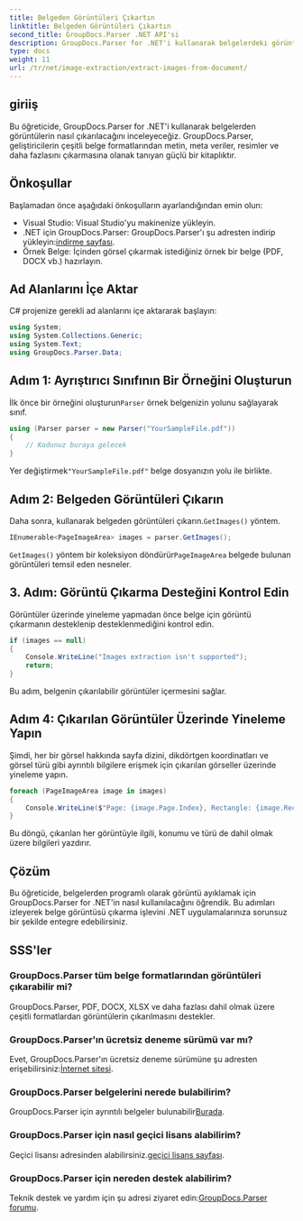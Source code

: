 ```yaml
---
title: Belgeden Görüntüleri Çıkartın
linktitle: Belgeden Görüntüleri Çıkartın
second_title: GroupDocs.Parser .NET API'si
description: GroupDocs.Parser for .NET'i kullanarak belgelerdeki görüntüleri zahmetsizce çıkarın. Belge işleme yetenekleriniz ve görüntü çıkarma görevlerinizi verimli bir şekilde kolaylaştırın.
type: docs
weight: 11
url: /tr/net/image-extraction/extract-images-from-document/
---
```

## giriiş
Bu öğreticide, GroupDocs.Parser for .NET'i kullanarak belgelerden görüntülerin nasıl çıkarılacağını inceleyeceğiz. GroupDocs.Parser, geliştiricilerin çeşitli belge formatlarından metin, meta veriler, resimler ve daha fazlasını çıkarmasına olanak tanıyan güçlü bir kitaplıktır.
## Önkoşullar
Başlamadan önce aşağıdaki önkoşulların ayarlandığından emin olun:
- Visual Studio: Visual Studio'yu makinenize yükleyin.
-  .NET için GroupDocs.Parser: GroupDocs.Parser'ı şu adresten indirip yükleyin:[indirme sayfası](https://releases.groupdocs.com/parser/net/).
- Örnek Belge: İçinden görsel çıkarmak istediğiniz örnek bir belge (PDF, DOCX vb.) hazırlayın.

## Ad Alanlarını İçe Aktar
C# projenize gerekli ad alanlarını içe aktararak başlayın:
```csharp
using System;
using System.Collections.Generic;
using System.Text;
using GroupDocs.Parser.Data;
```
## Adım 1: Ayrıştırıcı Sınıfının Bir Örneğini Oluşturun
 İlk önce bir örneğini oluşturun`Parser` örnek belgenizin yolunu sağlayarak sınıf.
```csharp
using (Parser parser = new Parser("YourSampleFile.pdf"))
{
    // Kodunuz buraya gelecek
}
```
 Yer değiştirmek`"YourSampleFile.pdf"` belge dosyanızın yolu ile birlikte.
## Adım 2: Belgeden Görüntüleri Çıkarın
 Daha sonra, kullanarak belgeden görüntüleri çıkarın.`GetImages()` yöntem.
```csharp
IEnumerable<PageImageArea> images = parser.GetImages();
```
`GetImages()` yöntem bir koleksiyon döndürür`PageImageArea` belgede bulunan görüntüleri temsil eden nesneler.
## 3. Adım: Görüntü Çıkarma Desteğini Kontrol Edin
Görüntüler üzerinde yineleme yapmadan önce belge için görüntü çıkarmanın desteklenip desteklenmediğini kontrol edin.
```csharp
if (images == null)
{
    Console.WriteLine("Images extraction isn't supported");
    return;
}
```
Bu adım, belgenin çıkarılabilir görüntüler içermesini sağlar.
## Adım 4: Çıkarılan Görüntüler Üzerinde Yineleme Yapın
Şimdi, her bir görsel hakkında sayfa dizini, dikdörtgen koordinatları ve görsel türü gibi ayrıntılı bilgilere erişmek için çıkarılan görseller üzerinde yineleme yapın.
```csharp
foreach (PageImageArea image in images)
{
    Console.WriteLine($"Page: {image.Page.Index}, Rectangle: {image.Rectangle}, Type: {image.FileType}");
}
```
Bu döngü, çıkarılan her görüntüyle ilgili, konumu ve türü de dahil olmak üzere bilgileri yazdırır.

## Çözüm
Bu öğreticide, belgelerden programlı olarak görüntü ayıklamak için GroupDocs.Parser for .NET'in nasıl kullanılacağını öğrendik. Bu adımları izleyerek belge görüntüsü çıkarma işlevini .NET uygulamalarınıza sorunsuz bir şekilde entegre edebilirsiniz.

## SSS'ler
### GroupDocs.Parser tüm belge formatlarından görüntüleri çıkarabilir mi?
GroupDocs.Parser, PDF, DOCX, XLSX ve daha fazlası dahil olmak üzere çeşitli formatlardan görüntülerin çıkarılmasını destekler.
### GroupDocs.Parser'ın ücretsiz deneme sürümü var mı?
 Evet, GroupDocs.Parser'ın ücretsiz deneme sürümüne şu adresten erişebilirsiniz:[İnternet sitesi](https://releases.groupdocs.com/).
### GroupDocs.Parser belgelerini nerede bulabilirim?
 GroupDocs.Parser için ayrıntılı belgeler bulunabilir[Burada](https://reference.groupdocs.com/parser/net/).
### GroupDocs.Parser için nasıl geçici lisans alabilirim?
 Geçici lisansı adresinden alabilirsiniz.[geçici lisans sayfası](https://purchase.groupdocs.com/temporary-license/).
### GroupDocs.Parser için nereden destek alabilirim?
 Teknik destek ve yardım için şu adresi ziyaret edin:[GroupDocs.Parser forumu](https://forum.groupdocs.com/c/parser/17).